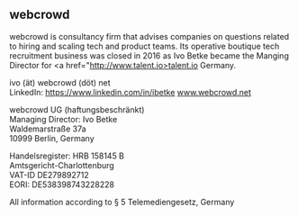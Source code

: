 ## webcrowd 
webcrowd is consultancy firm that advises companies on questions related to hiring and scaling tech and product teams.
Its operative boutique tech recruitment business was closed in 2016 as Ivo Betke became the Manging Director for <a href="http://www.talent.io>talent.io Germany</a>. 

ivo (ät) webcrowd (döt) net  
LinkedIn: https://www.linkedin.com/in/ibetke
www.webcrowd.net  


webcrowd UG (haftungsbeschränkt)  
Managing Director: Ivo Betke  
Waldemarstraße 37a  
10999 Berlin, Germany  

Handelsregister: HRB 158145 B  
Amtsgericht-Charlottenburg  
VAT-ID DE279892712  
EORI: DE538398743228228

All information according to § 5 Telemediengesetz, Germany  

